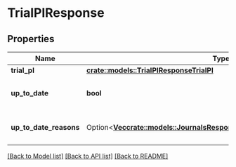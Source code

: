 # TrialPlResponse

## Properties

Name | Type | Description | Notes
------------ | ------------- | ------------- | -------------
**trial_pl** | [**crate::models::TrialPlResponseTrialPl**](trialPlResponse_trial_pl.md) |  | 
**up_to_date** | **bool** | 集計結果が最新かどうか | 
**up_to_date_reasons** | Option<[**Vec<crate::models::JournalsResponseJournalsUpToDateReasonsInner>**](journalsResponse_journals_up_to_date_reasons_inner.md)> | 集計が最新でない場合の要因情報 | [optional]

[[Back to Model list]](../README.md#documentation-for-models) [[Back to API list]](../README.md#documentation-for-api-endpoints) [[Back to README]](../README.md)


